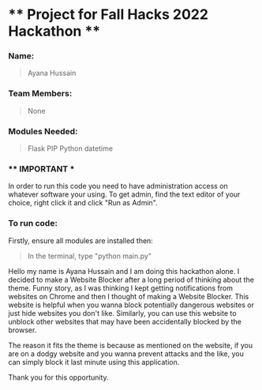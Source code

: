 # ** Project for Fall Hacks 2022 Hackathon **

### Name: 
> Ayana Hussain

### Team Members: 
> None

### Modules Needed:
> Flask
> PIP
> Python
> datetime

### ** IMPORTANT * ###
In order to run this code you need to have administration access on whatever software your using. To get admin, find the text editor of your choice, right click it and click "Run as Admin".

### To run code:
Firstly, ensure all modules are installed then: 
> In the terminal, type "python main.py"

Hello my name is Ayana Hussain and I am doing this hackathon alone. I decided to make a Website Blocker after a long period of thinking about the theme. Funny story, as I was thinking I kept getting notifications from websites on Chrome and then I thought of making a Website Blocker. This website is helpful when you wanna block potentially dangerous websites or just hide websites you don't like. Similarly, you can use this website to unblock other websites that may have been accidentally blocked by the browser. 

The reason it fits the theme is because as mentioned on the website, if you are on a dodgy website and you wanna prevent attacks and the like, you can simply block  it last minute using this application.

Thank you for this opportunity.
